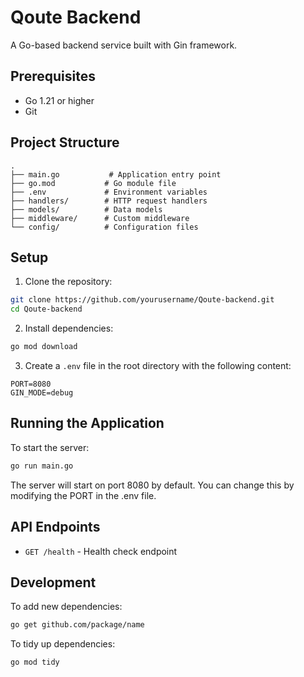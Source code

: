 # Qoute Backend

A Go-based backend service built with Gin framework.

## Prerequisites

- Go 1.21 or higher
- Git

## Project Structure

```
.
├── main.go           # Application entry point
├── go.mod           # Go module file
├── .env             # Environment variables
├── handlers/        # HTTP request handlers
├── models/          # Data models
├── middleware/      # Custom middleware
└── config/          # Configuration files
```

## Setup

1. Clone the repository:
```bash
git clone https://github.com/yourusername/Qoute-backend.git
cd Qoute-backend
```

2. Install dependencies:
```bash
go mod download
```

3. Create a `.env` file in the root directory with the following content:
```
PORT=8080
GIN_MODE=debug
```

## Running the Application

To start the server:
```bash
go run main.go
```

The server will start on port 8080 by default. You can change this by modifying the PORT in the .env file.

## API Endpoints

- `GET /health` - Health check endpoint

## Development

To add new dependencies:
```bash
go get github.com/package/name
```

To tidy up dependencies:
```bash
go mod tidy
``` 